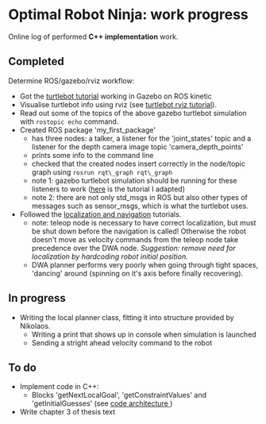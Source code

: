 # Optimal Robot Ninja: work progress

Online log of performed **C++ implementation** work.  

## Completed
Determine ROS/gazebo/rviz workflow:
 * Got the [turtlebot tutorial](http://wiki.ros.org/turtlebot/Tutorials/indigo/Turtlebot%20Installation) working in Gazebo on ROS kinetic
 * Visualise turtlebot info using rviz (see [turtlebot rviz tutorial](http://wiki.ros.org/turtlebot/Tutorials/indigo/3D%20Visualisation)).
 * Read out some of the topics of the above gazebo turtlebot simulation with `rostopic echo` command.
 * Created ROS package 'my\_first\_package'
    * has three nodes: a talker, a listener for the 'joint\_states' topic and a listener for the depth camera image topic 'camera\_depth\_points'
    * prints some info to the command line 
    * checked that the created nodes insert correctly in the node/topic graph using `rosrun rqt\_graph rqt\_graph`
    * note 1: gazebo turtlebot simulation should be running for these listeners to work ([here](http://wiki.ros.org/ROS/Tutorials/WritingPublisherSubscriber%28c%2B%2B%29) is the tutorial I adapted)
    * note 2: there are not only std\_msgs in ROS but also other types of messages such as sensor\_msgs, which is what the turtlebot uses.
 * Followed the [localization and navigation](http://wiki.ros.org/turtlebot_navigation/Tutorials/Autonomously%20navigate%20in%20a%20known%20map) tutorials. 
    * note: teleop node is necessary to have correct localization, but must be shut down before the navigation is called! Otherwise the robot doesn't move as velocity commands from the teleop node take precedence over the DWA node. *Suggestion: remove need for localization by hardcoding robot initial position*.
    * DWA planner performs very poorly when going through tight spaces, 'dancing' around (spinning on it's axis before finally recovering).


## In progress
 * Writing the local planner class, fitting it into structure provided by Nikolaos.
    * Writing a print that shows up in console when simulation is launched
    * Sending a stright ahead velocity command to the robot

## To do
 * Implement code in C++:
    * Blocks 'getNextLocalGoal', 'getConstraintValues' and 'getInitialGuesses' (see [code architecture ](https://github.com/Michael-Purser/Optimal-Robot-Ninja/blob/master/architecture.png))
 * Write chapter 3 of thesis text
